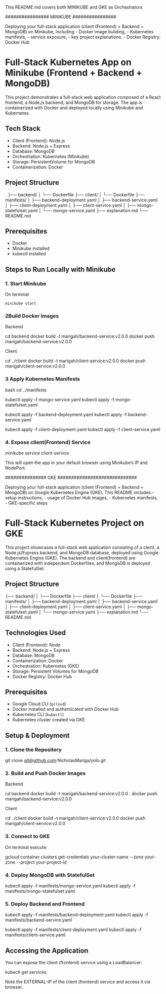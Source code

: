 This README.md covers both MINIKUBE and GKE as Orchestrators 


################ MINIKUBE ################

Deploying your full-stack application (client (Frontend) + Backend + MongoDB) on Minikube, 
including 
    - Docker image building, 
    - Kubernetes manifests, 
    - service exposure, 
    - key project explanations.
    - Docker Registry: Docker Hub


# Full-Stack Kubernetes App on Minikube (Frontend + Backend + MongoDB)

This project demonstrates a full-stack web application composed of a React frontend, a Node.js backend, and MongoDB for storage. The app is containerized with Docker and deployed locally using Minikube and Kubernetes.



## Tech Stack

- Client (Frontend): Node.js
- Backend: Node.js + Express
- Database: MongoDB
- Orchestration: Kubernetes (Minikube)
- Storage: PersistentVolume for MongoDB
- Containerization: Docker



## Project Structure

.
├── backend/
│   └── Dockerfile
├── client/
│   └── Dockerfile
├── manifests/
│   ├── backend-deployment.yaml
│   ├── backend-service.yaml
│   ├── client-deployment.yaml
│   ├── client-service.yaml
│   ├── mongo-statefulset.yaml
│   └── mongo-service.yaml
├── explanation.md
└── README.md





##  Prerequisites

- Docker
- Minikube installed
- kubectl installed



##  Steps to Run Locally with Minikube

### 1. Start Minikube
On terminal

    minikube start



### 2Build Docker Images

Backend

cd backend
docker build -t marigah/backend-service:v2.0.0
docker push marigah/backend-service:v2.0.0 


Client

cd ../client
docker build -t marigah/client-service:v2.0.0
docker push marigah/client-service:v2.0.0 


### 3 Apply Kubernetes Manifests

bash
cd ../manifests

kubectl apply -f mongo-service.yaml
kubectl apply -f mongo-statefulset.yaml

kubectl apply -f backend-deployment.yaml
kubectl apply -f backend-service.yaml

kubectl apply -f client-deployment.yaml
kubectl apply -f client-service.yaml


### 4. Expose client(Frontend) Service


minikube service client-service


This will open the app in your default browser using Minikube’s IP and NodePort.



############### GKE #############################

Deploying your full-stack application (client (Frontend) + Backend + MongoDB) on Google Kubernetes Engine (GKE).
This README includes 
    - setup instructions, 
    - usage of Docker Hub images, 
    - Kubernetes manifests, 
    - GKE-specific steps


# Full-Stack Kubernetes Project on GKE

This project showcases a full-stack web application consisting of a cleint, a Node.js/Express backend, and MongoDB database, deployed using Google Kubernetes Engine (GKE). The backend and client(frontend) are containerized with independent Dockerfiles, and MongoDB is deployed using a StatefulSet.

## Project Structure


├── backend/
│   └── Dockerfile
├── client/
│   └── Dockerfile
├── manifests/
│   ├── backend-deployment.yaml
│   ├── backend-service.yaml
│   ├── client-deployment.yaml
│   ├── client-service.yaml
│   ├── mongo-statefulset.yaml
│   └── mongo-service.yaml
├── explanation.md
└── README.md


## Technologies Used

- Client (Frontend): Node
- Backend: Node.js + Express
- Database: MongoDB
- Containerization: Docker
- Orchestration: Kubernetes (GKE)
- Storage: Persistent Volumes for MongoDB
- Docker Registry: Docker Hub

##  Prerequisites

- Google Cloud CLI (`gcloud`)
- Docker installed and authenticated with Docker Hub
- Kubernetes CLI (`kubectl`)
- Kubernetes cluster created via GKE

##  Setup & Deployment

### 1. Clone the Repository

git clone git@github.com:NicholasMariga/yolo.git

### 2. Build and Push Docker Images

Backend

cd backend
docker build -t marigah/backend-service:v2.0.0 .
docker push marigah/backend-service:v2.0.0 


Client

cd ../client
docker build -t marigah/client-service:v2.0.0
docker push marigah/client-service:v2.0.0 


### 3. Connect to GKE

On terminal execute:

gcloud container clusters get-credentials your-cluster-name --zone your-zone --project your-project-id


### 4. Deploy MongoDB with StatefulSet

kubectl apply -f manifests/mongo-service.yaml
kubectl apply -f manifests/mongo-statefulset.yaml


### 5. Deploy Backend and Frontend


kubectl apply -f manifests/backend-deployment.yaml
kubectl apply -f manifests/backend-service.yaml

kubectl apply -f manifests/client-deployment.yaml
kubectl apply -f manifests/client-service.yaml


##  Accessing the Application

You can expose the client (frontend) service using a LoadBalancer:

kubectl get services


Note the EXTERNAL-IP of the client (frontend)  service and access it via browser.
